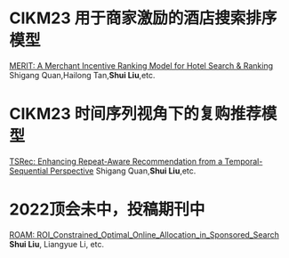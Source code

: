 # CIKM23 用于商家激励的酒店搜索排序模型
[MERIT: A Merchant Incentive Ranking Model for Hotel Search & Ranking](https://github.com/leeosha53302/Papers/blob/main/MERIT_A%20Merchant%20Incentive%20Ranking%20Model%20for%20Hotel%20Search%20%26%20Ranking_CIKM23.pdf)
Shigang Quan,Hailong Tan,**Shui Liu**,etc.

# CIKM23 时间序列视角下的复购推荐模型 
[TSRec: Enhancing Repeat-Aware Recommendation from a Temporal-Sequential Perspective](https://github.com/leeosha53302/Papers/blob/main/TSRec_Enhancing%20Repeat-Aware%20Recommendation%20from%20a%20Temporal-Sequential%20Perspective_CIKM23.pdf)
Shigang Quan,**Shui Liu**,etc.

# 2022顶会未中，投稿期刊中
[ROAM: ROI_Constrained_Optimal_Online_Allocation_in_Sponsored_Search](https://github.com/leeosha53302/Papers/blob/main/ROI_Constrained_Optimal_Online_Allocation_in_Sponsored_Search___WSDM.pdf)
**Shui Liu**, Liangyue Li, etc.
